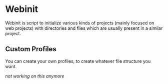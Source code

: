 # Webinit
Webinit is script to initialize various kinds of projects
(mainly focused on web projects) with directories and files 
which are usually present in a similar project.

## Custom Profiles
You can create your own profiles, to create
whatever file structure you want.

_not working on this anymore_
